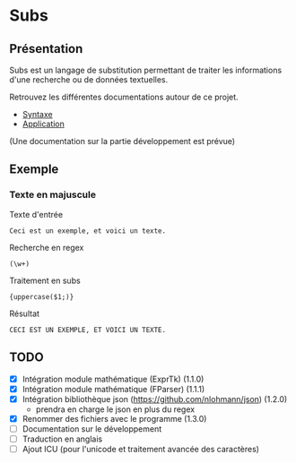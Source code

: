 # Subs

## Présentation

Subs est un langage de substitution permettant de traiter les informations d'une recherche ou de données textuelles. 

Retrouvez les différentes documentations autour de ce projet.

* [Syntaxe](doc/syntaxe.md)
* [Application](doc/subsapp.md)

(Une documentation sur la partie développement est prévue)

## Exemple

### Texte en majuscule

Texte d'entrée 
```
Ceci est un exemple, et voici un texte.
```

Recherche en regex
```
(\w+)
```

Traitement en subs
```
{uppercase($1;)}
```

Résultat
```
CECI EST UN EXEMPLE, ET VOICI UN TEXTE.
```

## TODO

- [x] Intégration module mathématique (ExprTk) (1.1.0)
- [x] Intégration module mathématique (FParser) (1.1.1)
- [x] Intégration bibliothèque json (https://github.com/nlohmann/json) (1.2.0)
  - prendra en charge le json en plus du regex
- [x] Renommer des fichiers avec le programme (1.3.0)
- [ ] Documentation sur le développement
- [ ] Traduction en anglais
- [ ] Ajout ICU (pour l'unicode et traitement avancée des caractères)